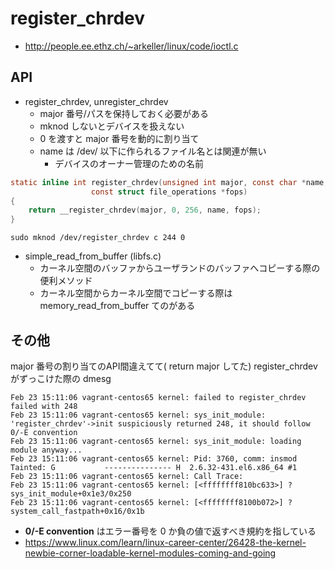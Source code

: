 # register_chrdev

 * http://people.ee.ethz.ch/~arkeller/linux/code/ioctl.c

## API

 * register_chrdev, unregister_chrdev
   * major 番号/パスを保持しておく必要がある
   * mknod しないとデバイスを扱えない
   * 0 を渡すと major 番号を動的に割り当て
   * name は /dev/ 以下に作られるファイル名とは関連が無い
     * デバイスのオーナー管理のための名前
```c
static inline int register_chrdev(unsigned int major, const char *name,
				  const struct file_operations *fops)
{
	return __register_chrdev(major, 0, 256, name, fops);
}
```
```
sudo mknod /dev/register_chrdev c 244 0
```

 * simple_read_from_buffer (libfs.c)
   * カーネル空間のバッファからユーザランドのバッファへコピーする際の便利メソッド
   * カーネル空間からカーネル空間でコピーする際は memory_read_from_buffer てのがある

## その他

major 番号の割り当てのAPI間違えてて( return major してた) register_chrdev がずっこけた際の dmesg
 
```
Feb 23 15:11:06 vagrant-centos65 kernel: failed to register_chrdev failed with 248
Feb 23 15:11:06 vagrant-centos65 kernel: sys_init_module: 'register_chrdev'->init suspiciously returned 248, it should follow 0/-E convention
Feb 23 15:11:06 vagrant-centos65 kernel: sys_init_module: loading module anyway...
Feb 23 15:11:06 vagrant-centos65 kernel: Pid: 3760, comm: insmod Tainted: G           --------------- H  2.6.32-431.el6.x86_64 #1
Feb 23 15:11:06 vagrant-centos65 kernel: Call Trace:
Feb 23 15:11:06 vagrant-centos65 kernel: [<ffffffff810bc633>] ? sys_init_module+0x1e3/0x250
Feb 23 15:11:06 vagrant-centos65 kernel: [<ffffffff8100b072>] ? system_call_fastpath+0x16/0x1b
```

 * **0/-E convention** はエラー番号を 0 か負の値で返すべき規約を指している
  * https://www.linux.com/learn/linux-career-center/26428-the-kernel-newbie-corner-loadable-kernel-modules-coming-and-going